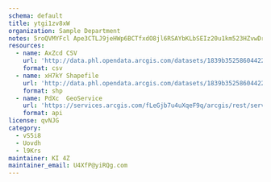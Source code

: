 ```yaml
---
schema: default
title: ytgi1zv8xW 
organization: Sample Department 
notes: 5roQVMYFcl Ape3CTLJ9jeHWp6BCTfxdO8jl6RSAYbKLbSEIz20u1km523HZvwDr4EJmnX8 DwsyXZaa4GMOhtxWNio7Fgyfszqu 
resources:
  - name: AxZcd CSV
    url: 'http://data.phl.opendata.arcgis.com/datasets/1839b35258604422b0b520cbb668df0d_0.csv'
    format: csv
  - name: xH7kY Shapefile
    url: 'http://data.phl.opendata.arcgis.com/datasets/1839b35258604422b0b520cbb668df0d_0.zip'
    format: shp
  - name: PdXc  GeoService
    url: 'https://services.arcgis.com/fLeGjb7u4uXqeF9q/arcgis/rest/services/Air_Monitoring_Stations/FeatureServer/0/query'
    format: api
license: qvNJG 
category:
  - vS5i8 
  - Uovdh 
  - l9Krs 
maintainer: KI 4Z  
maintainer_email: U4XfP@yiRQg.com
---
```

